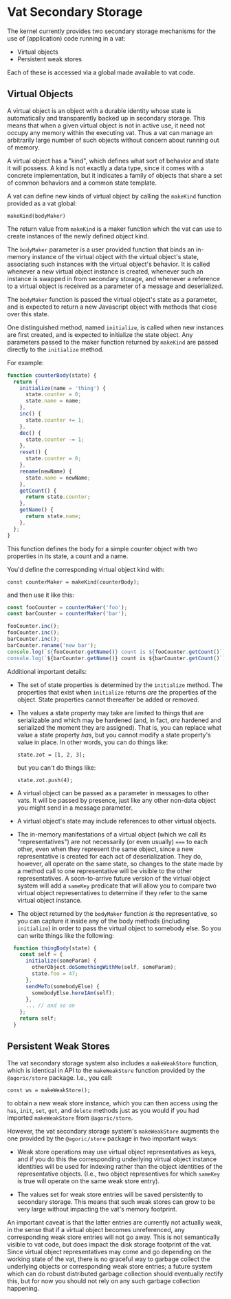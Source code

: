 # Vat Secondary Storage

The kernel currently provides two secondary storage mechanisms for the use of (application) code running in a vat:

- Virtual objects
- Persistent weak stores

Each of these is accessed via a global made available to vat code.

## Virtual Objects

A virtual object is an object with a durable identity whose state is automatically and transparently backed up in secondary storage.  This means that when a given virtual object is not in active use, it need not occupy any memory within the executing vat.  Thus a vat can manage an arbitrarily large number of such objects without concern about running out of memory.

A virtual object has a "kind", which defines what sort of behavior and state it will possess.  A kind is not exactly a data type, since it comes with a concrete implementation, but it indicates a family of objects that share a set of common behaviors and a common state template.

A vat can define new kinds of virtual object by calling the `makeKind` function provided as a vat global:

`makeKind(bodyMaker)`

The return value from `makeKind` is a maker function which the vat can use to create instances of the newly defined object kind.

The `bodyMaker` parameter is a user provided function that binds an in-memory instance of the virtual object with the virtual object's state, associating such instances with the virtual object's behavior.  It is called whenever a new virtual object instance is created, whenever such an instance is swapped in from secondary storage, and whenever a reference to a virtual object is received as a parameter of a message and deserialized.

The `bodyMaker` function is passed the virtual object's state as a parameter, and is expected to return a new Javascript object with methods that close over this state.

One distinguished method, named `initialize`, is called when new instances are first created, and is expected to initialize the state object.  Any parameters passed to the maker function returned by `makeKind` are passed directly to the `initialize` method.

For example:

```javascript
function counterBody(state) {
  return {
    initialize(name = 'thing') {
      state.counter = 0;
      state.name = name;
    },
    inc() {
      state.counter += 1;
    },
    dec() {
      state.counter -= 1;
    },
    reset() {
      state.counter = 0;
    },
    rename(newName) {
      state.name = newName;
    },
    getCount() {
      return state.counter;
    },
    getName() {
      return state.name;
    },
  };
}
```

This function defines the body for a simple counter object with two properties in its state, a count and a name.

You'd define the corresponding virtual object kind with:

`const counterMaker = makeKind(counterBody);`

and then use it like this:

```javascript
const fooCounter = counterMaker('foo');
const barCounter = counterMaker('bar');

fooCounter.inc();
fooCounter.inc();
barCounter.inc();
barCounter.rename('new bar');
console.log(`${fooCounter.getName()} count is ${fooCounter.getCount()`); // "foo count is 2"
console.log(`${barCounter.getName()} count is ${barCounter.getCount()`); // "new bar count is 1"
```

Additional important details:

- The set of state properties is determined by the `initialize` method.  The properties that exist when `initialize` returns _are_ the properties of the object.  State properties cannot thereafter be added or removed.

- The values a state property may take are limited to things that are
  serializable and which may be hardened (and, in fact, _are_ hardened and
  serialized the moment they are assigned).  That is, you can replace what value
  a state property _has_, but you cannot modify a state property's value in
  place.  In other words, you can do things like:

  ```state.zot = [1, 2, 3];```

  but you can't do things like:

  ```state.zot.push(4);```

- A virtual object can be passed as a parameter in messages to other vats.  It will be passed by presence, just like any other non-data object you might send in a message parameter.

- A virtual object's state may include references to other virtual objects.

- The in-memory manifestations of a virtual object (which we call its "representatives") are not necessarily (or even usually) `===` to each other, even when they represent the same object, since a new representative is created for each act of deserialization.  They do, however, all operate on the same state, so changes to the state made by a method call to one representative will be visible to the other representatives.  A soon-to-arrive future version of the virtual object system will add a `sameKey` predicate that will allow you to compare two virtual object representatives to determine if they refer to the same virtual object instance.

- The object returned by the `bodyMaker` function _is_ the representative, so you can capture it inside any of the body methods (including `initialize`) in order to pass the virtual object to somebody else.  So you can write things like the following:

```javascript
  function thingBody(state) {
    const self = {
      initialize(someParam) {
        otherObject.doSomethingWithMe(self, someParam);
        state.foo = 47;
      },
      sendMeTo(somebodyElse) {
        somebodyElse.hereIAm(self);
      },
      ... // and so on
    };
    return self;
  }
```

## Persistent Weak Stores

The vat secondary storage system also includes a `makeWeakStore` function, which is identical in API to the `makeWeakStore` function provided by the `@agoric/store` package.  I.e., you call:

`const ws = makeWeakStore();`

to obtain a new weak store instance, which you can then access using the `has`, `init`, `set`, `get`, and `delete` methods just as you would if you had imported `makeWeakStore` from `@agoric/store`.

However, the vat secondary storage system's `makeWeakStore` augments the one provided by the `@agoric/store` package in two important ways:

- Weak store operations may use virtual object representatives as keys, and if you do this the corresponding underlying virtual object instance identities will be used for indexing rather than the object identities of the representative objects.  (I.e., two object representives for which `sameKey` is true will operate on the same weak store entry).

- The values set for weak store entries will be saved persistently to secondary storage.  This means that such weak stores can grow to be very large without impacting the vat's memory footprint.

An important caveat is that the latter entries are currently not actually weak, in the sense that if a virtual object becomes unreferenced, any corresponding weak store entries will not go away.  This is not semantically visible to vat code, but does impact the disk storage footprint of the vat.  Since virtual object representatives may come and go depending on the working state of the vat, there is no graceful way to garbage collect the underlying objects or corresponding weak store entries; a future system which can do robust distributed garbage collection should eventually rectify this, but for now you should not rely on any such garbage collection happening.
